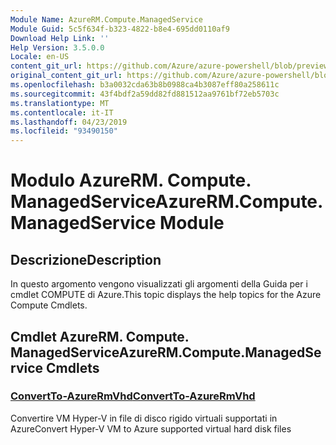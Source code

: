```yaml
---
Module Name: AzureRM.Compute.ManagedService
Module Guid: 5c5f634f-b323-4822-b8e4-695dd0110af9
Download Help Link: ''
Help Version: 3.5.0.0
Locale: en-US
content_git_url: https://github.com/Azure/azure-powershell/blob/preview/src/ResourceManager/Compute.ManagedService/Commands.Compute.ManagedService/help/AzureRM.Compute.ManagedService.md
original_content_git_url: https://github.com/Azure/azure-powershell/blob/preview/src/ResourceManager/Compute.ManagedService/Commands.Compute.ManagedService/help/AzureRM.Compute.ManagedService.md
ms.openlocfilehash: b3a0032cda63b8b0988ca4b3087eff80a258611c
ms.sourcegitcommit: 43f4bdf2a59dd82fd881512aa9761bf72eb5703c
ms.translationtype: MT
ms.contentlocale: it-IT
ms.lasthandoff: 04/23/2019
ms.locfileid: "93490150"
---
```

# <span data-ttu-id="6d10a-101">Modulo AzureRM. Compute. ManagedService</span><span class="sxs-lookup"><span data-stu-id="6d10a-101">AzureRM.Compute.ManagedService Module</span></span>
## <span data-ttu-id="6d10a-102">Descrizione</span><span class="sxs-lookup"><span data-stu-id="6d10a-102">Description</span></span>
<span data-ttu-id="6d10a-103">In questo argomento vengono visualizzati gli argomenti della Guida per i cmdlet COMPUTE di Azure.</span><span class="sxs-lookup"><span data-stu-id="6d10a-103">This topic displays the help topics for the Azure Compute Cmdlets.</span></span>

## <span data-ttu-id="6d10a-104">Cmdlet AzureRM. Compute. ManagedService</span><span class="sxs-lookup"><span data-stu-id="6d10a-104">AzureRM.Compute.ManagedService Cmdlets</span></span>
### [<span data-ttu-id="6d10a-105">ConvertTo-AzureRmVhd</span><span class="sxs-lookup"><span data-stu-id="6d10a-105">ConvertTo-AzureRmVhd</span></span>](ConvertTo-AzureRmVhd.md)
<span data-ttu-id="6d10a-106">Convertire VM Hyper-V in file di disco rigido virtuali supportati in Azure</span><span class="sxs-lookup"><span data-stu-id="6d10a-106">Convert Hyper-V VM to Azure supported virtual hard disk files</span></span>
